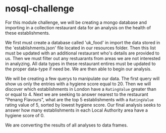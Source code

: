 # nosql-challenge

For this module challenge, we will be creating a mongo database and importing in a collection restaurant data for an analysis on the health of these establishments.

We first must create a database called 'uk_food' in import the data stored in the 'establishments.json' file located in our resources folder. Then this list must be updated with an additional restaurant who's details are provided to us. Then we must filter out any restuarants from areas we are not interested in analyzing. All data types in these restaurant entires must be updated to the proper data-type if need be. We are then able to begin our analysis.

We will be creating a few querys to manipulate our data. The first query will show us only the entries with a hygiene score equal to 20.
Then we will discover which establishments in London have a `RatingValue` greater than or equal to 4.
Next we are seeking to answer nearest to the restaurant "Penang Flavours", what are the top 5 establishments with a `RatingValue` rating value of 5, sorted by lowest hygiene score.
Our final analysis seeks to answer how many establishments in each Local Authority area have a hygiene score of 0.

We are converting the results of all analyses to data frames.
